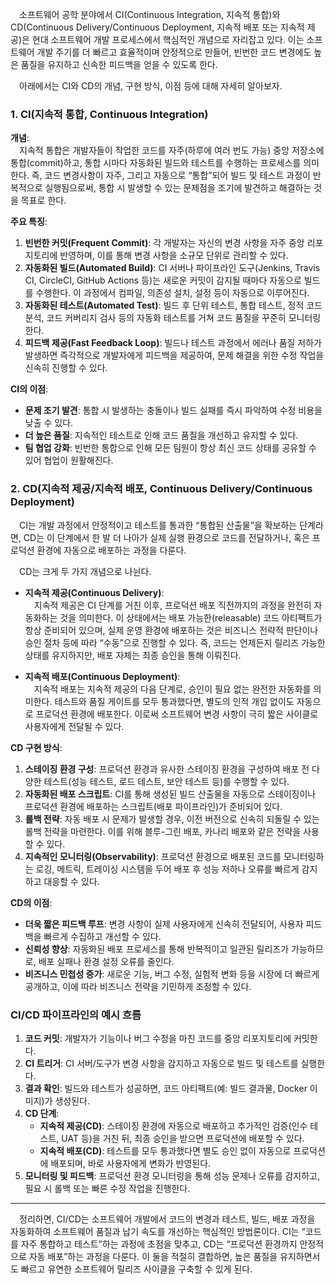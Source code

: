 &emsp;소프트웨어 공학 분야에서 CI(Continuous Integration, 지속적 통합)와 CD(Continuous Delivery/Continuous Deployment, 지속적 배포 또는 지속적 제공)은 현대 소프트웨어 개발 프로세스에서 핵심적인 개념으로 자리잡고 있다. 이는 소프트웨어 개발 주기를 더 빠르고 효율적이며 안정적으로 만들어, 빈번한 코드 변경에도 높은 품질을 유지하고 신속한 피드백을 얻을 수 있도록 한다.

&emsp;아래에서는 CI와 CD의 개념, 구현 방식, 이점 등에 대해 자세히 알아보자.

### 1. CI(지속적 통합, Continuous Integration)

**개념**:  
&emsp;지속적 통합은 개발자들이 작업한 코드를 자주(하루에 여러 번도 가능) 중앙 저장소에 통합(commit)하고, 통합 시마다 자동화된 빌드와 테스트를 수행하는 프로세스를 의미한다. 즉, 코드 변경사항이 자주, 그리고 자동으로 “통합”되어 빌드 및 테스트 과정이 반복적으로 실행됨으로써, 통합 시 발생할 수 있는 문제점을 조기에 발견하고 해결하는 것을 목표로 한다.

**주요 특징**:  
1. **빈번한 커밋(Frequent Commit)**: 각 개발자는 자신의 변경 사항을 자주 중앙 리포지토리에 반영하며, 이를 통해 변경 사항을 소규모 단위로 관리할 수 있다.
2. **자동화된 빌드(Automated Build)**: CI 서버나 파이프라인 도구(Jenkins, Travis CI, CircleCI, GitHub Actions 등)는 새로운 커밋이 감지될 때마다 자동으로 빌드를 수행한다. 이 과정에서 컴파일, 의존성 설치, 설정 등이 자동으로 이루어진다.
3. **자동화된 테스트(Automated Test)**: 빌드 후 단위 테스트, 통합 테스트, 정적 코드 분석, 코드 커버리지 검사 등의 자동화 테스트를 거쳐 코드 품질을 꾸준히 모니터링한다.
4. **피드백 제공(Fast Feedback Loop)**: 빌드나 테스트 과정에서 에러나 품질 저하가 발생하면 즉각적으로 개발자에게 피드백을 제공하여, 문제 해결을 위한 수정 작업을 신속히 진행할 수 있다.

**CI의 이점**:  
- **문제 조기 발견**: 통합 시 발생하는 충돌이나 빌드 실패를 즉시 파악하여 수정 비용을 낮출 수 있다.  
- **더 높은 품질**: 지속적인 테스트로 인해 코드 품질을 개선하고 유지할 수 있다.  
- **팀 협업 강화**: 빈번한 통합으로 인해 모든 팀원이 항상 최신 코드 상태를 공유할 수 있어 협업이 원활해진다.

### 2. CD(지속적 제공/지속적 배포, Continuous Delivery/Continuous Deployment)

&emsp;CI는 개발 과정에서 안정적이고 테스트를 통과한 “통합된 산출물”을 확보하는 단계라면, CD는 이 단계에서 한 발 더 나아가 실제 실행 환경으로 코드를 전달하거나, 혹은 프로덕션 환경에 자동으로 배포하는 과정을 다룬다.

&emsp;CD는 크게 두 가지 개념으로 나뉜다.

- **지속적 제공(Continuous Delivery)**:  
  &emsp;지속적 제공은 CI 단계를 거친 이후, 프로덕션 배포 직전까지의 과정을 완전히 자동화하는 것을 의미한다. 이 상태에서는 배포 가능한(releasable) 코드 아티팩트가 항상 준비되어 있으며, 실제 운영 환경에 배포하는 것은 비즈니스 전략적 판단이나 승인 절차 등에 따라 “수동”으로 진행할 수 있다. 즉, 코드는 언제든지 릴리즈 가능한 상태를 유지하지만, 배포 자체는 최종 승인을 통해 이뤄진다.

- **지속적 배포(Continuous Deployment)**:  
  &emsp;지속적 배포는 지속적 제공의 다음 단계로, 승인이 필요 없는 완전한 자동화를 의미한다. 테스트와 품질 게이트를 모두 통과했다면, 별도의 인적 개입 없이도 자동으로 프로덕션 환경에 배포한다. 이로써 소프트웨어 변경 사항이 극히 짧은 사이클로 사용자에게 전달될 수 있다.

**CD 구현 방식**:  
1. **스테이징 환경 구성**: 프로덕션 환경과 유사한 스테이징 환경을 구성하여 배포 전 다양한 테스트(성능 테스트, 로드 테스트, 보안 테스트 등)를 수행할 수 있다.
2. **자동화된 배포 스크립트**: CI를 통해 생성된 빌드 산출물을 자동으로 스테이징이나 프로덕션 환경에 배포하는 스크립트(배포 파이프라인)가 준비되어 있다.
3. **롤백 전략**: 자동 배포 시 문제가 발생할 경우, 이전 버전으로 신속히 되돌릴 수 있는 롤백 전략을 마련한다. 이를 위해 블루-그린 배포, 카나리 배포와 같은 전략을 사용할 수 있다.
4. **지속적인 모니터링(Observability)**: 프로덕션 환경으로 배포된 코드를 모니터링하는 로깅, 메트릭, 트레이싱 시스템을 두어 배포 후 성능 저하나 오류를 빠르게 감지하고 대응할 수 있다.

**CD의 이점**:  
- **더욱 짧은 피드백 루프**: 변경 사항이 실제 사용자에게 신속히 전달되어, 사용자 피드백을 빠르게 수집하고 개선할 수 있다.  
- **신뢰성 향상**: 자동화된 배포 프로세스를 통해 반복적이고 일관된 릴리즈가 가능하므로, 배포 실패나 환경 설정 오류를 줄인다.  
- **비즈니스 민첩성 증가**: 새로운 기능, 버그 수정, 실험적 변화 등을 시장에 더 빠르게 공개하고, 이에 따라 비즈니스 전략을 기민하게 조정할 수 있다.

### CI/CD 파이프라인의 예시 흐름

1. **코드 커밋**: 개발자가 기능이나 버그 수정을 마친 코드를 중앙 리포지토리에 커밋한다.
2. **CI 트리거**: CI 서버/도구가 변경 사항을 감지하고 자동으로 빌드 및 테스트를 실행한다.
3. **결과 확인**: 빌드와 테스트가 성공하면, 코드 아티팩트(예: 빌드 결과물, Docker 이미지)가 생성된다.
4. **CD 단계**:  
   - **지속적 제공(CD)**: 스테이징 환경에 자동으로 배포하고 추가적인 검증(인수 테스트, UAT 등)을 거친 뒤, 최종 승인을 받으면 프로덕션에 배포할 수 있다.  
   - **지속적 배포(CD)**: 테스트를 모두 통과했다면 별도 승인 없이 자동으로 프로덕션에 배포되며, 바로 사용자에게 변화가 반영된다.
5. **모니터링 및 피드백**: 프로덕션 환경 모니터링을 통해 성능 문제나 오류를 감지하고, 필요 시 롤백 또는 빠른 수정 작업을 진행한다.

---

&emsp;정리하면, CI/CD는 소프트웨어 개발에서 코드의 변경과 테스트, 빌드, 배포 과정을 자동화하여 소프트웨어 품질과 납기 속도를 개선하는 핵심적인 방법론이다. CI는 “코드를 자주 통합하고 테스트”하는 과정에 초점을 맞추고, CD는 “프로덕션 환경까지 안정적으로 자동 배포”하는 과정을 다룬다. 이 둘을 적절히 결합하면, 높은 품질을 유지하면서도 빠르고 유연한 소프트웨어 릴리즈 사이클을 구축할 수 있게 된다.